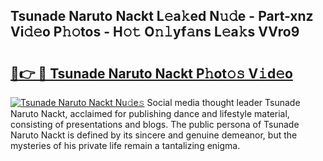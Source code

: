 ## Tsunade Naruto Nackt L𝚎a𝚔ed N𝚞𝚍e - Part-xnz Vi𝚍𝚎o P𝚑𝚘tos - H𝚘𝚝 O𝚗𝚕yf𝚊ns L𝚎a𝚔s VVro9

# <h2><a href="http://kf6ppq.oniu.top/?m=Tsunade+Naruto+Nackt">🔗👉 🔴 Tsunade Naruto Nackt P𝚑ot𝚘𝚜 V𝚒d𝚎o</a></h2>

[![Tsunade Naruto Nackt Nu𝚍e𝚜](https://i.imgur.com/0qMVB7G.gif)](http://kf6ppq.oniu.top/?m=Tsunade+Naruto+Nackt)
Social media thought leader Tsunade Naruto Nackt, acclaimed for publishing dance and lifestyle material, consisting of presentations and blogs. The public persona of Tsunade Naruto Nackt is defined by its sincere and genuine demeanor, but the mysteries of his private life remain a tantalizing enigma.  
